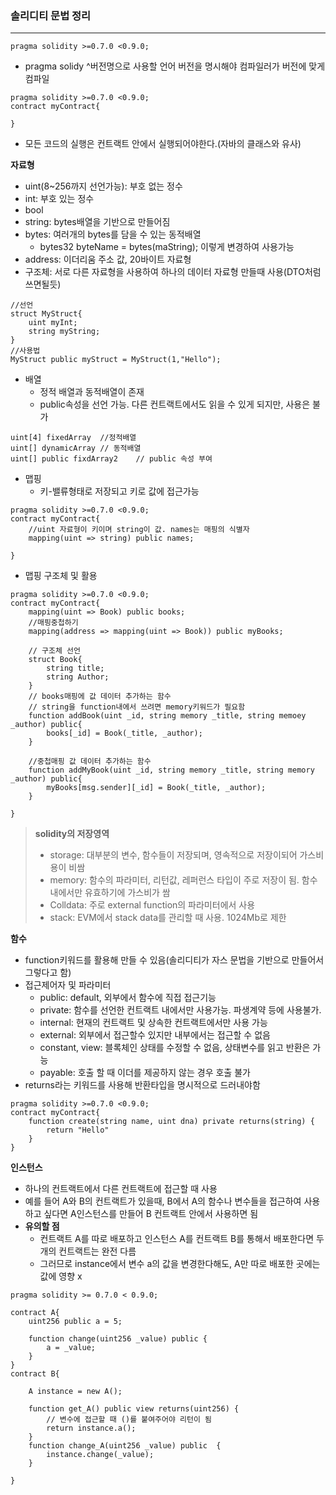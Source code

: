 ### 솔리디티 문법 정리

---

```sol
pragma solidity >=0.7.0 <0.9.0;
```

- pragma solidy ^버전명으로 사용할 언어 버전을 명시해야 컴파일러가 버전에 맞게 컴파일

```solidity
pragma solidity >=0.7.0 <0.9.0;
contract myContract{

}
```

- 모든 코드의 실행은 컨트랙트 안에서 실행되어야한다.(자바의 클래스와 유사)



**자료형**

- uint(8~256까지 선언가능): 부호 없는 정수
- int: 부호 있는 정수
- bool
- string: bytes배열을 기반으로 만들어짐
- bytes: 여러개의 bytes를 담을 수 있는 동적배열
  - bytes32 byteName = bytes(maString); 이렇게 변경하여 사용가능
- address: 이더리움 주소 값, 20바이트 자료형
- 구조체: 서로 다른 자료형을 사용하여 하나의 데이터 자료형 만들때 사용(DTO처럼 쓰면될듯)

```solidity
//선언
struct MyStruct{
	uint myInt;
	string myString;
}
//사용법
MyStruct public myStruct = MyStruct(1,"Hello");
```

- 배열
  - 정적 배열과 동적배열이 존재
  - public속성을 선언 가능. 다른 컨트랙트에서도 읽을 수 있게 되지만, 사용은 불가

```solidity
uint[4] fixedArray	//정적배열
uint[] dynamicArray	// 동적배열
uint[] public fixdArray2	// public 속성 부여
```

- 맵핑
  - 키-밸류형태로 저장되고 키로 값에 접근가능

```solidity
pragma solidity >=0.7.0 <0.9.0;
contract myContract{
	//uint 자료형이 키이며 string이 값. names는 매핑의 식별자
	mapping(uint => string) public names;
	
}
```

- 맵핑 구조체 및 활용

```solidity
pragma solidity >=0.7.0 <0.9.0;
contract myContract{
	mapping(uint => Book) public books;
	//매핑중첩하기
	mapping(address => mapping(uint => Book)) public myBooks;
	
	// 구조체 선언
	struct Book{
		string title;
		string Author;
	}
	// books매핑에 값 데이터 추가하는 함수
	// string을 function내에서 쓰려면 memory키워드가 필요함
	function addBook(uint _id, string memory _title, string memoey _author) public{
		books[_id] = Book(_title, _author);
	}
	
	//중첩매핑 값 데이터 추가하는 함수
	function addMyBook(uint _id, string memory _title, string memory _author) public{
		myBooks[msg.sender][_id] = Book(_title, _author);
	}
	
}
```

> **solidity의 저장영역**
>
> - storage: 대부분의 변수, 함수들이 저장되며, 영속적으로 저장이되어 가스비용이 비쌈
> - memory: 함수의 파라미터, 리턴값, 레퍼런스 타입이 주로 저장이 됨. 함수내에서만 유효하기에 가스비가 쌈
> - Colldata: 주로 external function의 파라미터에서 사용
> - stack: EVM에서 stack data를 관리할 때 사용. 1024Mb로 제한



**함수**

- function키워드를 활용해 만들 수 있음(솔리디티가 자스 문법을 기반으로 만들어서 그렇다고 함)
- 접근제어자 및 파라미터
  - public: default,  외부에서 함수에 직접 접근기능
  - private: 함수를 선언한 컨트랙트 내에서만 사용가능. 파생계약 등에 사용불가.
  - internal: 현재의 컨트랙트 및 상속한 컨트랙트에서만 사용 가능
  - external: 외부에서 접근할수 있지만 내부에서는 접근할 수 없음
  - constant, view: 블록체인 상태를 수정할 수 없음, 상태변수를 읽고 반환은 가능
  - payable: 호출 할 때 이더를 제공하지 않는 경우 호출 불가
- returns라는 키워드를 사용해 반환타입을 명시적으로 드러내야함

```solidity
pragma solidity >=0.7.0 <0.9.0;
contract myContract{
	function create(string name, uint dna) private returns(string) {
		return "Hello"
	}
}
```



**인스턴스**

- 하나의 컨트랙트에서 다른 컨트랙트에 접근할 때 사용
- 예를 들어 A와 B의 컨트랙트가 있을때, B에서 A의 함수나 변수들을 접근하여 사용하고 싶다면 A인스턴스를 만들어 B 컨트랙트 안에서 사용하면 됨
- **유의할 점**
  - 컨트랙트 A를 따로 배포하고 인스턴스 A를 컨트랙트 B를 통해서 배포한다면 두개의 컨트랙트는 완전 다름 
  - 그러므로 instance에서 변수 a의 값을 변경한다해도,  A만 따로 배포한 곳에는 값에 영향 x

```solidity
pragma solidity >= 0.7.0 < 0.9.0;

contract A{
    uint256 public a = 5;
    
    function change(uint256 _value) public {
        a = _value;
    } 
}
contract B{
    
    A instance = new A();
    
    function get_A() public view returns(uint256) {
    	// 변수에 접근할 때 ()를 붙여주어야 리턴이 됨
        return instance.a();
    }
    function change_A(uint256 _value) public  {
        instance.change(_value);
    }    

}
```



